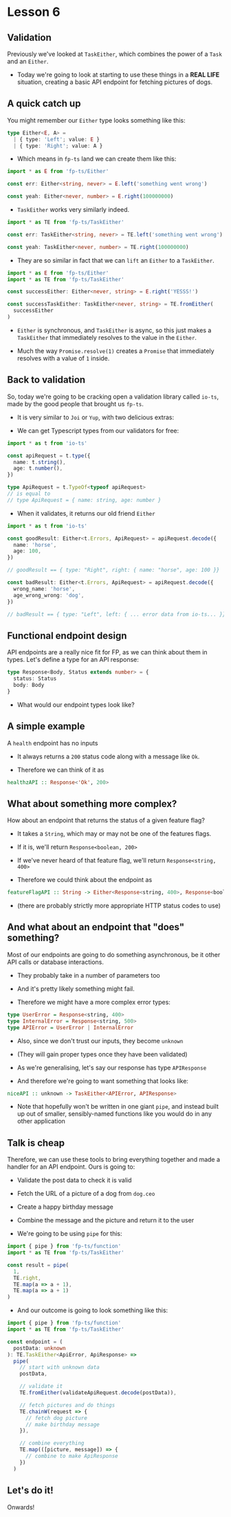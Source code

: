 # Lesson 6

## Validation

Previously we've looked at `TaskEither`, which combines the power of a `Task` and
an `Either`.

- Today we're going to look at starting to use these things in a **REAL LIFE**
  situation, creating a basic API endpoint for fetching pictures of dogs.

## A quick catch up

You might remember our `Either` type looks something like this:

```typescript
type Either<E, A> =
  | { type: 'Left'; value: E }
  | { type: 'Right'; value: A }
```

- Which means in `fp-ts` land we can create them like this:

```typescript
import * as E from 'fp-ts/Either'

const err: Either<string, never> = E.left('something went wrong')

const yeah: Either<never, number> = E.right(100000000)
```

- `TaskEither` works very similarly indeed.

```typescript
import * as TE from 'fp-ts/TaskEither'

const err: TaskEither<string, never> = TE.left('something went wrong')

const yeah: TaskEither<never, number> = TE.right(100000000)
```

- They are so similar in fact that we can `lift` an `Either` to a `TaskEither`.

```typescript
import * as E from 'fp-ts/Either'
import * as TE from 'fp-ts/TaskEither'

const successEither: Either<never, string> = E.right('YESSS!')

const successTaskEither: TaskEither<never, string> = TE.fromEither(
  successEither
)
```

- `Either` is synchronous, and `TaskEither` is async, so this just makes a
  `TaskEither` that immediately resolves to the value in the `Either`.

- Much the way `Promise.resolve(1)` creates a `Promise` that immediately
  resolves with a value of `1` inside.

## Back to validation

So, today we're going to be cracking open a validation library called `io-ts`,
made by the good people that brought us `fp-ts`.

- It is very similar to `Joi` or `Yup`, with two delicious extras:

- We can get Typescript types from our validators for free:

```typescript
import * as t from 'io-ts'

const apiRequest = t.type({
  name: t.string(),
  age: t.number(),
})

type ApiRequest = t.TypeOf<typeof apiRequest>
// is equal to
// type ApiRequest = { name: string, age: number }
```

- When it validates, it returns our old friend `Either`

```typescript
import * as t from 'io-ts'

const goodResult: Either<t.Errors, ApiRequest> = apiRequest.decode({
  name: 'horse',
  age: 100,
})

// goodResult == { type: "Right", right: { name: "horse", age: 100 }}

const badResult: Either<t.Errors, ApiRequest> = apiRequest.decode({
  wrong_name: 'horse',
  age_wrong_wrong: 'dog',
})

// badResult == { type: "Left", left: { ... error data from io-ts... }}
```

## Functional endpoint design

API endpoints are a really nice fit for FP, as we can think about them in
types. Let's define a type for an API response:

```typescript
type Response<Body, Status extends number> = {
  status: Status
  body: Body
}
```

- What would our endpoint types look like?

## A simple example

A `health` endpoint has no inputs

- It always returns a `200` status code along with a message like `Ok`.

- Therefore we can think of it as
```haskell
healthzAPI :: Response<'Ok', 200>
```

## What about something more complex?

How about an endpoint that returns the status of a given feature flag?

- It takes a `String`, which may or may not be one of the features flags.

- If it is, we'll return `Response<boolean, 200>`

- If we've never heard of that feature flag, we'll return `Response<string, 400>`

- Therefore we could think about the endpoint as
```haskell
featureFlagAPI :: String -> Either<Response<string, 400>, Response<boolean, 200>
```

- (there are probably strictly more appropriate HTTP status codes to use)

## And what about an endpoint that "does" something?

Most of our endpoints are going to do something asynchronous, be it other API
calls or database interactions.

- They probably take in a number of parameters too

- And it's pretty likely something might fail.

- Therefore we might have a more complex error types:
```haskell
type UserError = Response<string, 400>
type InternalError = Response<string, 500>
type APIError = UserError | InternalError
```

- Also, since we don't trust our inputs, they become `unknown`

- (They will gain proper types once they have been validated)

- As we're generalising, let's say our response has type `APIResponse`

- And therefore we're going to want something that looks like:
```haskell
niceAPI :: unknown -> TaskEither<APIError, APIResponse>
```

- Note that hopefully won't be written in one giant `pipe`, and instead built
  up out of smaller, sensibly-named functions like you would do in any other application

## Talk is cheap 

Therefore, we can use these tools to bring everything together and made a
handler for an API endpoint. Ours is going to:

- Validate the post data to check it is valid

- Fetch the URL of a picture of a dog from `dog.ceo`

- Create a happy birthday message

- Combine the message and the picture and return it to the user

- We're going to be using `pipe` for this:

```typescript
import { pipe } from 'fp-ts/function'
import * as TE from 'fp-ts/TaskEither'

const result = pipe(
  1,
  TE.right,
  TE.map(a => a + 1),
  TE.map(a => a + 1)
)
```

- And our outcome is going to look something like this:

```typescript
import { pipe } from 'fp-ts/function'
import * as TE from 'fp-ts/TaskEither'

const endpoint = (
  postData: unknown
): TE.TaskEither<ApiError, ApiResponse> =>
  pipe(
    // start with unknown data
    postData,

    // validate it
    TE.fromEither(validateApiRequest.decode(postData)),

    // fetch pictures and do things
    TE.chainW(request => {
      // fetch dog picture
      // make birthday message
    }),

    // combine everything
    TE.map(([picture, message]) => {
      // combine to make ApiResponse
    })
  )
```

## Let's do it!

Onwards!
